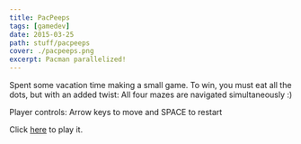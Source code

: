 ```yaml
---
title: PacPeeps
tags: [gamedev]
date: 2015-03-25
path: stuff/pacpeeps
cover: ./pacpeeps.png
excerpt: Pacman parallelized!
---
```


Spent some vacation time making a small game. To win, you must eat all the dots, but with an added twist: All four mazes
are navigated simultaneously :)

Player controls: Arrow keys to move and SPACE to restart

Click [here](https://gorch.com/pacpeeps) to play it.
